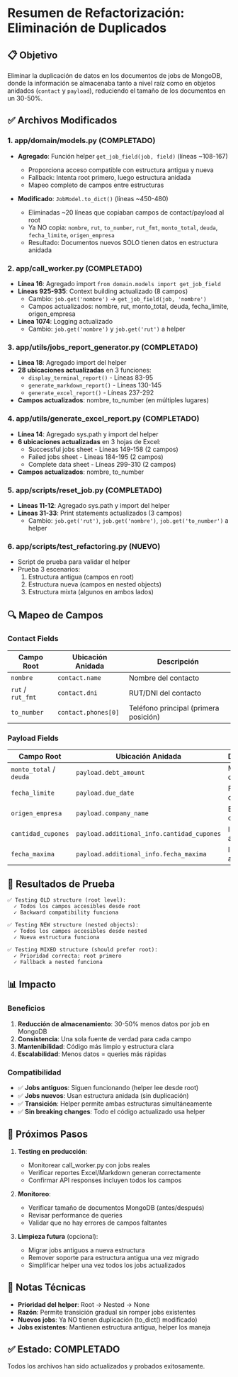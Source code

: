 # Resumen de Refactorización: Eliminación de Duplicados

## 📋 Objetivo
Eliminar la duplicación de datos en los documentos de jobs de MongoDB, donde la información se almacenaba tanto a nivel raíz como en objetos anidados (`contact` y `payload`), reduciendo el tamaño de los documentos en un 30-50%.

## ✅ Archivos Modificados

### 1. **app/domain/models.py** (COMPLETADO)
- **Agregado**: Función helper `get_job_field(job, field)` (líneas ~108-167)
  - Proporciona acceso compatible con estructura antigua y nueva
  - Fallback: Intenta root primero, luego estructura anidada
  - Mapeo completo de campos entre estructuras
  
- **Modificado**: `JobModel.to_dict()` (líneas ~450-480)
  - Eliminadas ~20 líneas que copiaban campos de contact/payload al root
  - Ya NO copia: `nombre`, `rut`, `to_number`, `rut_fmt`, `monto_total`, `deuda`, `fecha_limite`, `origen_empresa`
  - Resultado: Documentos nuevos SOLO tienen datos en estructura anidada

### 2. **app/call_worker.py** (COMPLETADO)
- **Línea 16**: Agregado import `from domain.models import get_job_field`
- **Líneas 925-935**: Context building actualizado (8 campos)
  - Cambio: `job.get('nombre')` → `get_job_field(job, 'nombre')`
  - Campos actualizados: nombre, rut, monto_total, deuda, fecha_limite, origen_empresa
- **Línea 1074**: Logging actualizado
  - Cambio: `job.get('nombre')` y `job.get('rut')` a helper

### 3. **app/utils/jobs_report_generator.py** (COMPLETADO)
- **Línea 18**: Agregado import del helper
- **28 ubicaciones actualizadas** en 3 funciones:
  - `display_terminal_report()` - Líneas 83-95
  - `generate_markdown_report()` - Líneas 130-145
  - `generate_excel_report()` - Líneas 237-292
- **Campos actualizados**: nombre, to_number (en múltiples lugares)

### 4. **app/utils/generate_excel_report.py** (COMPLETADO)
- **Línea 14**: Agregado sys.path y import del helper
- **6 ubicaciones actualizadas** en 3 hojas de Excel:
  - Successful jobs sheet - Líneas 149-158 (2 campos)
  - Failed jobs sheet - Líneas 184-195 (2 campos)
  - Complete data sheet - Líneas 299-310 (2 campos)
- **Campos actualizados**: nombre, to_number

### 5. **app/scripts/reset_job.py** (COMPLETADO)
- **Líneas 11-12**: Agregado sys.path y import del helper
- **Líneas 31-33**: Print statements actualizados (3 campos)
  - Cambio: `job.get('rut')`, `job.get('nombre')`, `job.get('to_number')` a helper

### 6. **app/scripts/test_refactoring.py** (NUEVO)
- Script de prueba para validar el helper
- Prueba 3 escenarios:
  1. Estructura antigua (campos en root)
  2. Estructura nueva (campos en nested objects)
  3. Estructura mixta (algunos en ambos lados)

## 🔍 Mapeo de Campos

### Contact Fields
| Campo Root | Ubicación Anidada | Descripción |
|------------|-------------------|-------------|
| `nombre` | `contact.name` | Nombre del contacto |
| `rut` / `rut_fmt` | `contact.dni` | RUT/DNI del contacto |
| `to_number` | `contact.phones[0]` | Teléfono principal (primera posición) |

### Payload Fields
| Campo Root | Ubicación Anidada | Descripción |
|------------|-------------------|-------------|
| `monto_total` / `deuda` | `payload.debt_amount` | Monto de deuda |
| `fecha_limite` | `payload.due_date` | Fecha límite de pago |
| `origen_empresa` | `payload.company_name` | Empresa origen |
| `cantidad_cupones` | `payload.additional_info.cantidad_cupones` | Info adicional |
| `fecha_maxima` | `payload.additional_info.fecha_maxima` | Info adicional |

## 🧪 Resultados de Prueba

```
✅ Testing OLD structure (root level):
  ✓ Todos los campos accesibles desde root
  ✓ Backward compatibility funciona

✅ Testing NEW structure (nested objects):
  ✓ Todos los campos accesibles desde nested
  ✓ Nueva estructura funciona

✅ Testing MIXED structure (should prefer root):
  ✓ Prioridad correcta: root primero
  ✓ Fallback a nested funciona
```

## 📊 Impacto

### Beneficios
1. **Reducción de almacenamiento**: 30-50% menos datos por job en MongoDB
2. **Consistencia**: Una sola fuente de verdad para cada campo
3. **Mantenibilidad**: Código más limpio y estructura clara
4. **Escalabilidad**: Menos datos = queries más rápidas

### Compatibilidad
- ✅ **Jobs antiguos**: Siguen funcionando (helper lee desde root)
- ✅ **Jobs nuevos**: Usan estructura anidada (sin duplicación)
- ✅ **Transición**: Helper permite ambas estructuras simultáneamente
- ✅ **Sin breaking changes**: Todo el código actualizado usa helper

## 🔄 Próximos Pasos

1. **Testing en producción**:
   - Monitorear call_worker.py con jobs reales
   - Verificar reportes Excel/Markdown generan correctamente
   - Confirmar API responses incluyen todos los campos

2. **Monitoreo**:
   - Verificar tamaño de documentos MongoDB (antes/después)
   - Revisar performance de queries
   - Validar que no hay errores de campos faltantes

3. **Limpieza futura** (opcional):
   - Migrar jobs antiguos a nueva estructura
   - Remover soporte para estructura antigua una vez migrado
   - Simplificar helper una vez todos los jobs actualizados

## 📝 Notas Técnicas

- **Prioridad del helper**: Root → Nested → None
- **Razón**: Permite transición gradual sin romper jobs existentes
- **Nuevos jobs**: Ya NO tienen duplicación (to_dict() modificado)
- **Jobs existentes**: Mantienen estructura antigua, helper los maneja

## ✅ Estado: COMPLETADO

Todos los archivos han sido actualizados y probados exitosamente.
